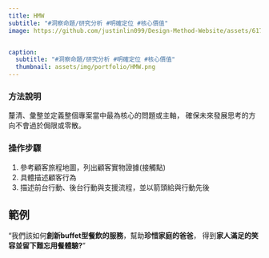 ```yaml
---
title: HMW
subtitle: "#洞察命題/研究分析 #明確定位 #核心價值"
image: https://github.com/justinlin099/Design-Method-Website/assets/61717681/343af28a-99f0-4437-bb4d-0e1ee0de434d


caption:
  subtitle: "#洞察命題/研究分析 #明確定位 #核心價值"
  thumbnail: assets/img/portfolio/HMW.png
---
```

### 方法說明
釐清、彙整並定義整個專案當中最為核心的問題或主軸，
確保未來發展思考的方向不會過於侷限或零散。

### 操作步驟
1. 參考顧客旅程地圖，列出顧客實物證據(接觸點)
2. 具體描述顧客行為
3. 描述前台行動、後台行動與支援流程，並以箭頭給與行動先後

## 範例
“我們該如何**創新buffet型餐飲的服務**，幫助**珍惜家庭的爸爸**，
得到**家人滿足的笑容並留下難忘用餐體驗?**”



